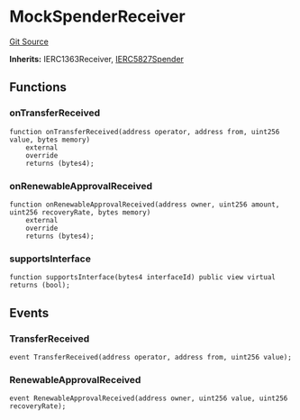 # MockSpenderReceiver
[Git Source](https://github.com/suberra/funnel-contracts/blob/59c542a5eca5681850b213a7c7430da0cfa78c32/src/mocks/MockSpenderReceiver.sol)

**Inherits:**
IERC1363Receiver, [IERC5827Spender](/src/interfaces/IERC5827Spender.sol/contract.IERC5827Spender.md)


## Functions
### onTransferReceived


```solidity
function onTransferReceived(address operator, address from, uint256 value, bytes memory)
    external
    override
    returns (bytes4);
```

### onRenewableApprovalReceived


```solidity
function onRenewableApprovalReceived(address owner, uint256 amount, uint256 recoveryRate, bytes memory)
    external
    override
    returns (bytes4);
```

### supportsInterface


```solidity
function supportsInterface(bytes4 interfaceId) public view virtual returns (bool);
```

## Events
### TransferReceived

```solidity
event TransferReceived(address operator, address from, uint256 value);
```

### RenewableApprovalReceived

```solidity
event RenewableApprovalReceived(address owner, uint256 value, uint256 recoveryRate);
```

